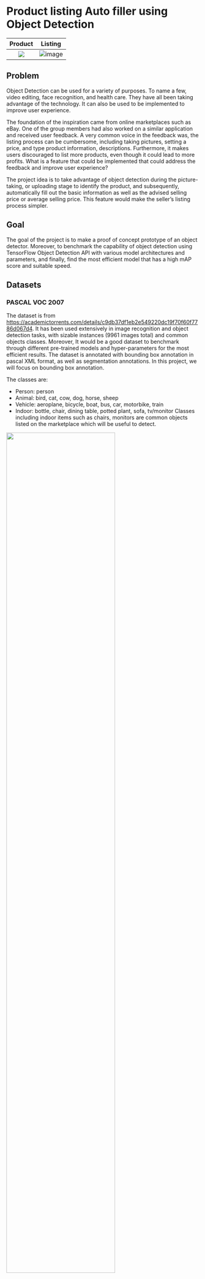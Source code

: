 # Product listing Auto filler using Object Detection


Product                    |  Listing 
:-------------------------:|:-------------------------:
<img src="https://user-images.githubusercontent.com/77212888/128608971-e4af1c9f-2a8b-49ab-b2ab-40fb1bd4cada.gif">    |  ![image](https://user-images.githubusercontent.com/77212888/128619980-e23ca446-b879-40fd-aac6-491c3808e38d.png)


## Problem
Object Detection can be used for a variety of purposes. To name a few, video editing, face recognition, and health care. They have all been taking advantage of the technology. It can also be used to be implemented to improve user experience.

The foundation of the inspiration came from online marketplaces such as eBay. One of the group members had also worked on a similar application and received user feedback. A very common voice in the feedback was, the listing process can be cumbersome, including taking pictures, setting a price, and type product information, descriptions. Furthermore, it makes users discouraged to list more products, even though it could lead to more profits. What is a feature that could be implemented that could address the feedback and improve user experience? 

The project idea is to take advantage of object detection during the picture-taking, or uploading stage to identify the product, and subsequently, automatically fill out the basic information as well as the advised selling price or average selling price. This feature would make the seller’s listing process simpler. 

## Goal
The goal of the project is to make a proof of concept prototype of an object detector. Moreover, to benchmark the capability of object detection using TensorFlow Object Detection API with various model architectures and parameters, and finally, find the most efficient model that has a high mAP score and suitable speed.

## Datasets
### PASCAL VOC 2007
The dataset is from https://academictorrents.com/details/c9db37df1eb2e549220dc19f70f60f7786d067d4. It has been used extensively in image recognition and object detection tasks, with sizable instances (9961 images total) and common objects classes. Moreover, It would be a good dataset to benchmark through different pre-trained models and hyper-parameters for the most efficient results. The dataset is annotated with bounding box annotation in pascal XML format, as well as segmentation annotations. In this project, we will focus on bounding box annotation. 

The classes are:
- Person: person
- Animal: bird, cat, cow, dog, horse, sheep
- Vehicle: aeroplane, bicycle, boat, bus, car, motorbike, train
- Indoor: bottle, chair, dining table, potted plant, sofa, tv/monitor
Classes including indoor items such as chairs, monitors are common objects listed on the marketplace which will be useful to detect.

<img src="https://user-images.githubusercontent.com/77212888/128619337-134ccf5d-da49-487c-abd9-a1efd0d19ce0.png" width="75%" height="75%">

### Custom Labeled Product Dataset
The dataset is collected and annotated with a bounding box in XML format as a PoC for future deployment. To test the ability of the transferred learning model with our minimum viable product, the classes will be kept to 3 with 6-8 instances per class, which leads to 21 images total for the training. The annotation task is performed on CVAT. From there, either tfrecord or XML format can be exported for training.
The classes are:
- Wallet
- Keyboard
- Mouse
<img src="https://user-images.githubusercontent.com/77212888/128619353-ac107077-51b8-41bc-85c8-f0b8729c4c66.png" width="75%" height="75%">

## Evaluation Results on PASCAL VOC 2007
The experiment results were compared to the TensorFlow 2 Model Zoo. In table 1, the model was organized by the fastest speed to the slowest speed. It was clear that higher inference time has a higher COCO mAP. However, it was not the case for CenterNet HourClass104 512x512. It has a somewhat acceptable inference time but the highest accuracy. This was why the CenterNet was included in the experiment.

<img src="https://user-images.githubusercontent.com/77212888/128619369-f2b1fbc1-02cf-45be-8efb-567bbcc89359.png" width="75%" height="75%">
<img src="https://user-images.githubusercontent.com/77212888/128619519-95db5966-7c90-4f1d-a66c-31758b1e9375.png" width="75%" height="75%">

In table 2, it was interesting that SSD ResNet50 had an overall much higher mAP score than SSD ResNet101. According to table 1, SSD ResNet101 has a longer inference time with a higher mAP score than ResNet50. One possibility could be the different model architectures affected the model to train differently. 

For this project, it is more important to have a higher mAP and AR score than a higher speed for detecting. For instance, a self-driving car would need a lower inference time because it requires real-time detection. This project is designed for detecting objects in the listing phase for online markets to extract information from the product, and then auto-fill for the seller. The speed difference of milliseconds would not make a big difference in the user experience. It is more important for the model to identify the product and be able to show it to the user. Therefore, the best-fitted model architecture would be CenterNet HourGlass104. It achieved 61.5 in mAP@0.5(often used as a pascal VOC metric) and 40.2 in mAP. Moreover, the AR performance is 63.8.

## Predictions on PASCAL VOC 2007
<img src="https://user-images.githubusercontent.com/77212888/128619549-ed382842-e1c1-44ef-817b-b4e8e824c7a8.png" width="75%" height="75%">

First, we look at how the model performed against its own evaluation dataset. In figure 1, it identifies the person in the back with a precise bounding box. However, the person in front of him was not detected. We assume that objects in the back or smaller are harder to detect, however the evaluation result contradicts our assumption. The reason could be the person in the front only shows ¼ of his body with a unique pose.

<img src="https://user-images.githubusercontent.com/77212888/128619559-6740c26a-3b5f-47fa-8695-5270086e1f7c.png" width="75%" height="75%">

Subsequently, we use photos that are collected from the internet, which were never seen by the model to test its performance. As results shown in figure 2, the buses were detected with a precise bounding box, even the bus on the left with fewer features were detected. Moreover, the couch was detected with a good bounding box position.


## Evaluation Results and prediction on Custom Labeled Product Dataset
The CenterNet HourGlass 104 model is trained on top of our model on VOC 2007. The new input will be the freezed ckpt-0 from our previous trained model. This practice can be useful when training multiple times with different datasets. 

The evaluation as shown on figure 3 conveys promising results. It also qualifies as a PoC with only 6-8 instances per class and 3000 training steps. We had achieved 62.5 for mAP@0.5, 51.3 for mAP and 65 for AR. The reason that APs, APm, ARs, ARm are all values of -1 is because of the lack of diversity of the dataset: all of the photos are taken with the object in the same depth. Therefore, only large objects had shown results in the chart.

For further improvement of the model, more annotated data are needed to identify products effectively. Furthermore, the training steps and batch size can also be optimized with more powerful GPU and RAMs.


<img src="https://user-images.githubusercontent.com/77212888/128619600-a5e7db8f-4903-4b87-8c37-e88745e3a343.png" width="75%" height="75%">

In figure 3, the men’s wallet was successfully detected with a precise bounding box. However, the edge of the keyboard on the right was not detected. While objects from other categories are being detected as well, the position and lighting need to be similar enough in order for the machine to reorganize the object, which is due to the insufficient instances and fewer training steps.

<img src="https://user-images.githubusercontent.com/77212888/128619607-dfbffde6-a13a-4f18-9fac-4d22f600cb5a.png" width="50%" height="50%">

In further steps of this project to be deployed on the online marketplace application, the product images that are already in the database can be leveraged along with the images that are already classified by the users as a part of the information for their product when listing. The only requirement is to annotate the bounding box for training. Plenty of APIs to really connect the link between the model and the application should also be considered as the next crucial step. Moreover, scripts on getting the product information from the database and calculating the recommended price (it can be a regression problem) or average price should also be considered in the development process. 

To summarize, we have obtained the proof of concept for the further development of the object detection mode, where it detects the object with precise bounding boxes even with minimum data points and minimum training. Leveraging the online marketplace application database and increasing training will strengthen the model. Furthermore, with the speed and mAP trade-off, we concluded that the CenterNet HourGlass104 has the best result with good speed.


Initial Performance        |  Improved Performance 
:-------------------------:|:-------------------------:
![ckpt-1 (1)](https://user-images.githubusercontent.com/77212888/128609076-dd7ff9a6-4470-4a12-bc3a-42c59075c1b4.gif)    |  ![ckpt-3](https://user-images.githubusercontent.com/77212888/128608971-e4af1c9f-2a8b-49ab-b2ab-40fb1bd4cada.gif)


